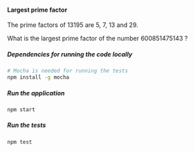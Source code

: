 #### Largest prime factor

The prime factors of 13195 are 5, 7, 13 and 29.

What is the largest prime factor of the number 600851475143 ?

##### Dependencies for running the code locally
```sh
# Mocha is needed for running the tests
npm install -g mocha
```

##### Run the application
```sh
npm start
```

##### Run the tests
```sh
npm test
```
